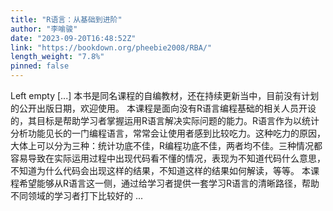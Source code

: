 ```yaml
---
title: "R语言：从基础到进阶"
author: "李喻骏"
date: "2023-09-20T16:48:52Z"
link: "https://bookdown.org/pheebie2008/RBA/"
length_weight: "7.8%"
pinned: false
---
```


Left empty [...] 本书是同名课程的自编教材，还在持续更新当中，目前没有计划的公开出版日期，欢迎使用。 本课程是面向没有R语言编程基础的相关人员开设的，其目标是帮助学习者掌握运用R语言解决实际问题的能力。R语言作为以统计分析功能见长的一门编程语言，常常会让使用者感到比较吃力。这种吃力的原因，大体上可以分为三种：统计功底不佳，R编程功底不佳，两者均不佳。三种情况都容易导致在实际运用过程中出现代码看不懂的情况，表现为不知道代码什么意思，不知道为什么代码会出现这样的结果，不知道这样的结果如何解读，等等。 本课程希望能够从R语言这一侧，通过给学习者提供一套学习R语言的清晰路径，帮助不同领域的学习者打下比较好的 ...
